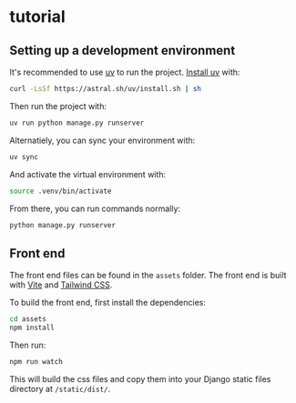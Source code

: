 # tutorial

## Setting up a development environment

It's recommended to use [uv](https://docs.astral.sh/uv/) to run the project.
[Install uv](https://docs.astral.sh/uv/getting-started/installation/) with:

```bash
curl -LsSf https://astral.sh/uv/install.sh | sh
```

Then run the project with:

```bash
uv run python manage.py runserver
```

Alternatiely, you can sync your environment with:

```bash
uv sync
```

And activate the virtual environment with:

```bash
source .venv/bin/activate
```

From there, you can run commands normally:

```bash
python manage.py runserver
```

## Front end

The front end files can be found in the `assets` folder.
The front end is built with [Vite](https://vitejs.dev/) and [Tailwind CSS](https://tailwindcss.com/).

To build the front end, first install the dependencies:

```bash
cd assets
npm install
```

Then run:

```bash
npm run watch
```

This will build the css files and copy them into your Django static files directory at `/static/dist/`.
